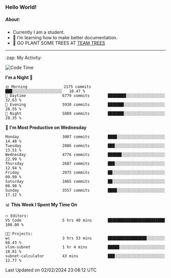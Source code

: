 ### Hello World!

##### About:
- Currently I am a student.
- 🌱 I’m learning how to make better documentation.
- 🌱 GO PLANT SOME TREES AT [TEAM TREES](https://teamtrees.org/)

---
  <summary>:zap: My Activity:</summary>
  
<!--START_SECTION:waka-->
![Code Time](http://img.shields.io/badge/Code%20Time-1%2C279%20hrs%2052%20mins-blue)

**I'm a Night 🦉** 

```text
🌞 Morning                2175 commits        ███░░░░░░░░░░░░░░░░░░░░░░   10.47 % 
🌆 Daytime                6779 commits        ████████░░░░░░░░░░░░░░░░░   32.63 % 
🌃 Evening                5930 commits        ███████░░░░░░░░░░░░░░░░░░   28.55 % 
🌙 Night                  5889 commits        ███████░░░░░░░░░░░░░░░░░░   28.35 % 
```
📅 **I'm Most Productive on Wednesday** 

```text
Monday                   3007 commits        ████░░░░░░░░░░░░░░░░░░░░░   14.48 % 
Tuesday                  2806 commits        ███░░░░░░░░░░░░░░░░░░░░░░   13.51 % 
Wednesday                4776 commits        ██████░░░░░░░░░░░░░░░░░░░   22.99 % 
Thursday                 2687 commits        ███░░░░░░░░░░░░░░░░░░░░░░   12.94 % 
Friday                   2075 commits        ██░░░░░░░░░░░░░░░░░░░░░░░   09.99 % 
Saturday                 1865 commits        ██░░░░░░░░░░░░░░░░░░░░░░░   08.98 % 
Sunday                   3557 commits        ████░░░░░░░░░░░░░░░░░░░░░   17.12 % 
```


📊 **This Week I Spent My Time On** 

```text
🔥 Editors: 
VS Code                  5 hrs 40 mins       █████████████████████████   100.00 % 

🐱‍💻 Projects: 
wc                       3 hrs 53 mins       █████████████████░░░░░░░░   68.43 % 
vlsm-subnet              1 hr 4 mins         █████░░░░░░░░░░░░░░░░░░░░   18.81 % 
subnet-calculator        43 mins             ███░░░░░░░░░░░░░░░░░░░░░░   12.77 % 
```


 Last Updated on 02/02/2024 23:08:12 UTC
<!--END_SECTION:waka-->
